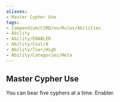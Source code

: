 ```yaml
---
aliases:
- Master Cypher Use
tags:
- Compendium/CSRD/en/Rules/Abilities
- Ability
- Ability/ENABLER
- Ability/Cost/0
- Ability/Tier/High
- Ability/Categories/Meta
---
```


  
## Master Cypher Use  
You can bear five cyphers at a time. Enabler.